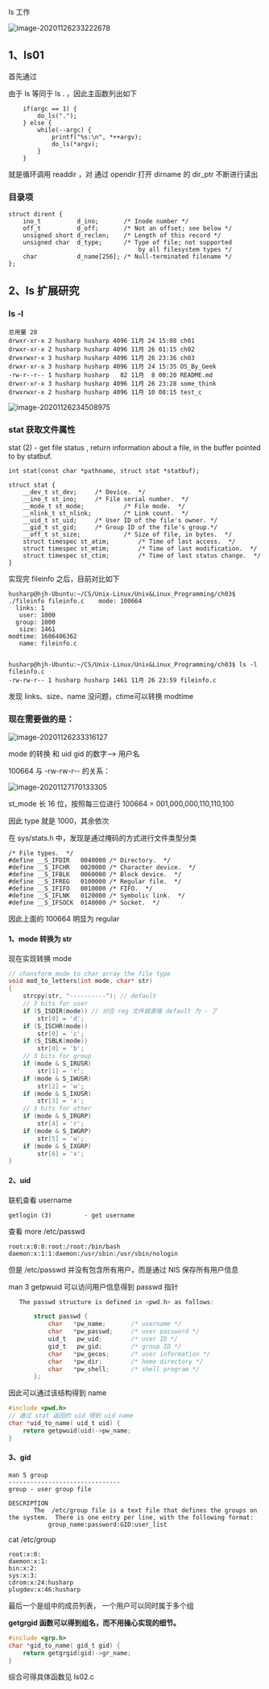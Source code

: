 



ls 工作

![image-20201126233222678](/home/husharp/CS/Unix-Linux/Unix&Linux_Programming/ch03/think.assets/image-20201126233222678.png)

## 1、ls01

首先通过 

由于 ls 等同于 ls .  ，因此主函数列出如下

```
    if(argc == 1) {
        do_ls(".");
    } else {
        while(--argc) {
            printf("%s:\n", *++argv);
            do_ls(*argv);
        }
    }
```

就是循环调用 readdir ，对 通过  opendir 打开 dirname 的 dir_ptr 不断进行读出

### 目录项

```
struct dirent {
    ino_t          d_ino;       /* Inode number */
    off_t          d_off;       /* Not an offset; see below */
    unsigned short d_reclen;    /* Length of this record */
    unsigned char  d_type;      /* Type of file; not supported
                                    by all filesystem types */
    char           d_name[256]; /* Null-terminated filename */
};

```



## 2、ls 扩展研究

### ls -l

```
总用量 28
drwxr-xr-x 2 husharp husharp 4096 11月 24 15:08 ch01
drwxr-xr-x 2 husharp husharp 4096 11月 26 01:15 ch02
drwxrwxr-x 3 husharp husharp 4096 11月 26 23:36 ch03
drwxr-xr-x 3 husharp husharp 4096 11月 24 15:35 OS_By_Geek
-rw-r--r-- 1 husharp husharp   82 11月  8 00:20 README.md
drwxr-xr-x 3 husharp husharp 4096 11月 26 23:28 some_think
drwxrwxr-x 2 husharp husharp 4096 11月 10 08:15 test_c

```

![image-20201126234508975](/home/husharp/CS/Unix-Linux/Unix&Linux_Programming/ch03/think.assets/image-20201126234508975.png)





### stat 获取文件属性

stat (2)             - get file status , return information about a file, in the buffer pointed
       to by statbuf. 

```
int stat(const char *pathname, struct stat *statbuf);
```



```
struct stat {
    __dev_t st_dev;		/* Device.  */
    __ino_t st_ino;		/* File serial number.	*/
    __mode_t st_mode;			/* File mode.  */
    __nlink_t st_nlink;			/* Link count.  */
    __uid_t st_uid;		/* User ID of the file's owner.	*/
    __gid_t st_gid;		/* Group ID of the file's group.*/
    __off_t st_size;			/* Size of file, in bytes.  */
	struct timespec st_atim;		/* Time of last access.  */
    struct timespec st_mtim;		/* Time of last modification.  */
    struct timespec st_ctim;		/* Time of last status change.  */
}
```

实现完  fileinfo  之后，目前对比如下

```
husharp@hjh-Ubuntu:~/CS/Unix-Linux/Unix&Linux_Programming/ch03$ ./fileinfo fileinfo.c    mode: 100664
  links: 1
   user: 1000
  group: 1000
   size: 1461
modtime: 1606406362
   name: fileinfo.c


husharp@hjh-Ubuntu:~/CS/Unix-Linux/Unix&Linux_Programming/ch03$ ls -l fileinfo.c 
-rw-rw-r-- 1 husharp husharp 1461 11月 26 23:59 fileinfo.c
```

发现 links、size、name 没问题，ctime可以转换 modtime

### 现在需要做的是：

![image-20201126233316127](/home/husharp/CS/Unix-Linux/Unix&Linux_Programming/ch03/think.assets/image-20201126233316127.png)

mode 的转换 和 uid gid 的数字--> 用户名

100664 与 -rw-rw-r-- 的关系：

![image-20201127170133305](/home/husharp/CS/Unix-Linux/Unix&Linux_Programming/ch03/think.assets/image-20201127170133305.png)

st_mode 长 16 位，按照每三位进行 100664 = 001,000,000,110,110,100

因此 type 就是 1000，其余依次

在 sys/stats.h 中，发现是通过掩码的方式进行文件类型分类

```
/* File types.  */
#define	__S_IFDIR	0040000	/* Directory.  */
#define	__S_IFCHR	0020000	/* Character device.  */
#define	__S_IFBLK	0060000	/* Block device.  */
#define	__S_IFREG	0100000	/* Regular file.  */
#define	__S_IFIFO	0010000	/* FIFO.  */
#define	__S_IFLNK	0120000	/* Symbolic link.  */
#define	__S_IFSOCK	0140000	/* Socket.  */
```

因此上面的 100664 明显为 regular 

#### 1、mode 转换为 str

现在实现转换 mode

```c
// chansform mode to char array the file type
void mod_to_letters(int mode, char* str)
{
    strcpy(str, "----------"); // default
    // 3 bits for user
    if (S_ISDIR(mode)) // 对应 reg 文件就直接 default 为 - 了
        str[0] = 'd';
    if (S_ISCHR(mode))
        str[0] = 'c';
    if (S_ISBLK(mode))
        str[0] = 'b';
    // 3 bits for group
    if (mode & S_IRUSR)
        str[1] = 'r';
    if (mode & S_IWUSR)
        str[2] = 'w';
    if (mode & S_IXUSR)
        str[3] = 'x';
    // 3 bits for other
    if (mode & S_IRGRP)
        str[4] = 'r';
    if (mode & S_IWGRP)
        str[5] = 'w';
    if (mode & S_IXGRP)
        str[6] = 'x';
}
```



#### 2、uid

联机查看 username

```
getlogin (3)         - get username
```

查看  more /etc/passwd

```
root:x:0:0:root:/root:/bin/bash
daemon:x:1:1:daemon:/usr/sbin:/usr/sbin/nologin
```

但是 /etc/passwd 并没有包含所有用户，而是通过 NIS 保存所有用户信息

man 3 getpwuid 可以访问用户信息得到 passwd 指针

```c
   The passwd structure is defined in <pwd.h> as follows:

       struct passwd {
           char   *pw_name;       /* username */
           char   *pw_passwd;     /* user password */
           uid_t   pw_uid;        /* user ID */
           gid_t   pw_gid;        /* group ID */
           char   *pw_gecos;      /* user information */
           char   *pw_dir;        /* home directory */
           char   *pw_shell;      /* shell program */
       };
```
因此可以通过该结构得到 name

```c
#include <pwd.h>
// 通过 stat 返回的 uid 得到 uid name
char *uid_to_name( uid_t uid) {
    return getpwuid(uid)->pw_name;
}
```



#### 3、gid

```
man 5 group
-------------------------------
group - user group file

DESCRIPTION
       The  /etc/group file is a text file that defines the groups on the system.  There is one entry per line, with the following format:
           group_name:password:GID:user_list
```

cat /etc/group

```
root:x:0:
daemon:x:1:
bin:x:2:
sys:x:3:
cdrom:x:24:husharp
plugdev:x:46:husharp
```

最后一个是组中的成员列表， 一个用户可以同时属于多个组

**getgrgid 函数可以得到组名，而不用操心实现的细节。**

```c
#include <grp.h>
char *gid_to_name( gid_t gid) {
    return getgrgid(gid)->gr_name;
}
```

综合可得具体函数见 ls02.c





